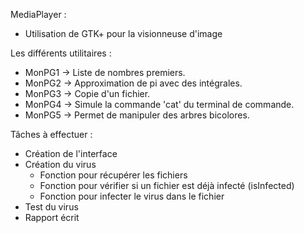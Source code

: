 MediaPlayer :
- Utilisation de GTK+ pour la visionneuse d'image


Les différents utilitaires :
- MonPG1 -> Liste de nombres premiers.
- MonPG2 -> Approximation de pi avec des intégrales.
- MonPG3 -> Copie d'un fichier.
- MonPG4 -> Simule la commande 'cat' du terminal de commande.
- MonPG5 -> Permet de manipuler des arbres bicolores.

Tâches à effectuer :
- Création de l'interface
- Création du virus
  - Fonction pour récupérer les fichiers
  - Fonction pour vérifier si un fichier est déjà infecté (isInfected)
  - Fonction pour infecter le virus dans le fichier
- Test du virus
- Rapport écrit
